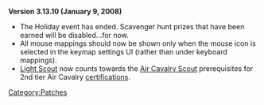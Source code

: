 **Version 3.13.10 (January 9, 2008)**

- The Holiday event has ended. Scavenger hunt prizes that have been
  earned will be disabled...for now.
- All mouse mappings should now be shown only when the mouse icon is
  selected in the keymap settings UI (rather than under keyboard
  mappings).
- [Light Scout](../Light_Scout.md) now counts towards the [Air
  Cavalry Scout](../Air_Cavalry_Scout.md) prerequisites for 2nd
  tier Air Cavalry [certifications](certification.md).

[Category:Patches](../Category:Patches.md)
